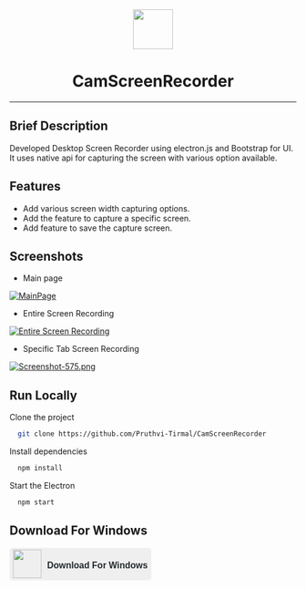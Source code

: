 <div align="center">
<img height="70" src="https://i.postimg.cc/02HJ1NwF/brand-Icon.png"/><h1>CamScreenRecorder</h1></div>
<hr/>

## Brief Description

Developed Desktop Screen Recorder using electron.js and Bootstrap for UI. It uses 
native api for capturing the screen with various option available.  

## Features

- Add various screen width capturing options.
- Add the feature to capture a specific screen.
- Add feature to save the capture screen.

<!-- ## Demo

Insert gif or link to demo -->


## Screenshots

- Main page

[![MainPage](https://i.postimg.cc/C53cxprV/Screenshot-573.png)](https://postimg.cc/gLKVgQPM)

- Entire Screen Recording

[![Entire Screen Recording](https://i.postimg.cc/brVsxzcK/Screenshot-574.png)](https://postimg.cc/WqrNjc4n)

- Specific Tab Screen Recording
  
[![Screenshot-575.png](https://i.postimg.cc/kgGXNrTm/Screenshot-575.png)](https://postimg.cc/fV4NZP42)


## Run Locally

Clone the project

```bash
  git clone https://github.com/Pruthvi-Tirmal/CamScreenRecorder
```

Install dependencies

```bash
  npm install
```

Start the Electron

```bash
  npm start
```

## Download For Windows
<a style="text-decoration:none" href="https://urqr.herokuapp.com/YU2yxsNJal">
<button style="cursor:pointer;display:flex;justify-content:center;align-items:center;border-radius:5px;outline:none;border:none;">
<img src="https://i.postimg.cc/fy9sJZCz/windows.png" height="50"/> 
<h3 style="margin-left:10px;color:#242B2E;font-weight:700">Download For Windows</h3>
</button>
</a>





